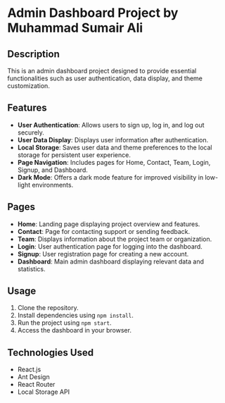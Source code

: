 # Admin Dashboard Project by Muhammad Sumair Ali

## Description

This is an admin dashboard project designed to provide essential functionalities such as user authentication, data display, and theme customization.

## Features

- **User Authentication**: Allows users to sign up, log in, and log out securely.
- **User Data Display**: Displays user information after authentication.
- **Local Storage**: Saves user data and theme preferences to the local storage for persistent user experience.
- **Page Navigation**: Includes pages for Home, Contact, Team, Login, Signup, and Dashboard.
- **Dark Mode**: Offers a dark mode feature for improved visibility in low-light environments.

## Pages

- **Home**: Landing page displaying project overview and features.
- **Contact**: Page for contacting support or sending feedback.
- **Team**: Displays information about the project team or organization.
- **Login**: User authentication page for logging into the dashboard.
- **Signup**: User registration page for creating a new account.
- **Dashboard**: Main admin dashboard displaying relevant data and statistics.

## Usage

1. Clone the repository.
2. Install dependencies using `npm install`.
3. Run the project using `npm start`.
4. Access the dashboard in your browser.

## Technologies Used

- React.js
- Ant Design
- React Router
- Local Storage API


